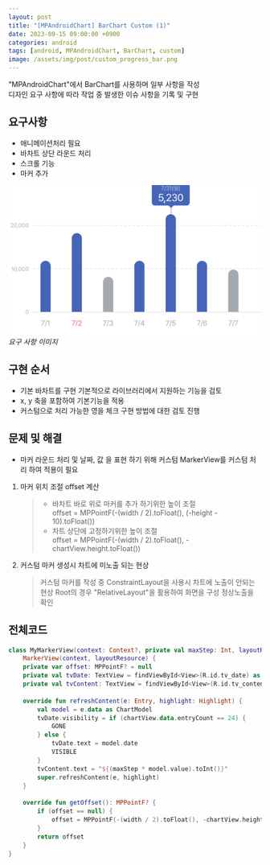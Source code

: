 ```yaml
---
layout: post
title: "[MPAndroidChart] BarChart Custom (1)"
date: 2023-09-15 09:00:00 +0900
categories: android
tags: [android, MPAndroidChart, BarChart, custom]
image: /assets/img/post/custom_progress_bar.png
---
```


"MPAndroidChart"에서 BarChart를 사용하며 일부 사항을 작성<br>
디자인 요구 사항에 따라 작업 중 발생한 이슈 사항을 기록 및 구현

## 요구사항

- 애니메이션처리 필요
- 바차트 상단 라운드 처리
- 스크롤 기능
- 마커 추가

![img-description](/assets/img/post/barchart.png)<br>
_요구 사항 이미지_

## 구현 순서

- 기본 바차트를 구현 기본적으로 라이브러리에서 지원하는 기능을 검토
- x, y 축을 포함하여 기본기능을 적용
- 커스텀으로 처리 가능한 영을 체크 구현 방법에 대한 검토 진행

## 문제 및 해결

- 마커 라운드 처리 및 날짜, 값 을 표현 하기 위해 커스텀 MarkerView를 커스텀 처리 하여 적용이 필요

1. 마커 위치 조절 offset 계산

   > - 바차트 바로 위로 마커를 추가 하기위한 높이 조절<br>
   >   offset = MPPointF(-(width / 2).toFloat(), (-height - 10).toFloat())<br>
   > - 차트 상단에 고정하기위한 높이 조절<br>
   >   offset = MPPointF(-(width / 2).toFloat(), -chartView.height.toFloat())

2. 커스텀 마커 생성시 차트에 미노출 되는 현상
   > 커스텀 마커를 작성 중 ConstraintLayout을 사용시 차트에 노출이 안되는 현상 Root의 경우 "RelativeLayout"을 활용하여 화면을 구성 정상노출을 확인

## 전체코드

```kotlin
class MyMarkerView(context: Context?, private val maxStep: Int, layoutResource: Int) :
    MarkerView(context, layoutResource) {
    private var offset: MPPointF? = null
    private val tvDate: TextView = findViewById<View>(R.id.tv_date) as TextView
    private val tvContent: TextView = findViewById<View>(R.id.tv_content) as TextView

    override fun refreshContent(e: Entry, highlight: Highlight) {
        val model = e.data as ChartModel
        tvDate.visibility = if (chartView.data.entryCount == 24) {
            GONE
        } else {
            tvDate.text = model.date
            VISIBLE
        }
        tvContent.text = "${(maxStep * model.value).toInt()}"
        super.refreshContent(e, highlight)
    }

    override fun getOffset(): MPPointF? {
        if (offset == null) {
            offset = MPPointF(-(width / 2).toFloat(), -chartView.height.toFloat())
        }
        return offset
    }
}
```
